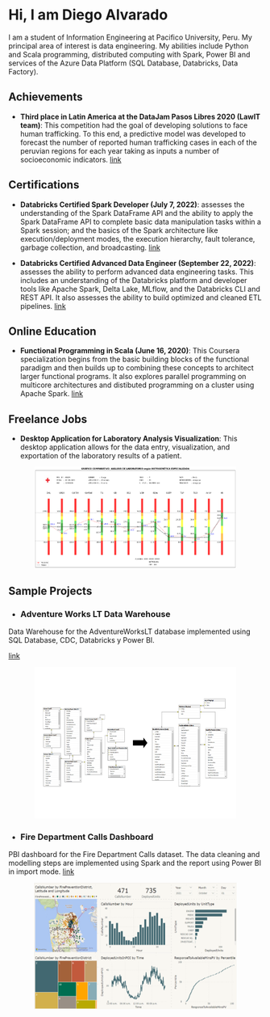 
# Hi, I am Diego Alvarado

I am a student of Information Engineering at Pacifico University, Peru.
My principal area of interest is data engineering. 
My abilities include Python and Scala programming, distributed computing with Spark, 
Power BI and services of the Azure Data Platform (SQL Database, Databricks, Data Factory).


## Achievements

- **Third place in Latin America at the DataJam Pasos Libres 2020 (LawIT team)**: 
This competition had the goal of developing solutions to face human trafficking. 
To this end, a predictive model was developed to forecast the number of reported 
human trafficking cases in each of the peruvian regions for each year taking as 
inputs a number of socioeconomic indicators.
[link](https://fundacionpasoslibres.org/primera-datajam-mundial-contra-la-trata-de-personas/)

## Certifications

- **Databricks Certified Spark Developer (July 7, 2022)**: assesses the understanding of the Spark 
DataFrame API and the ability to apply the Spark DataFrame API to complete basic 
data manipulation tasks within a Spark session; and the basics of the Spark 
architecture like execution/deployment modes, the execution hierarchy, 
fault tolerance, garbage collection, and broadcasting.
[link](https://credentials.databricks.com/e5a9ae79-1f02-4df5-b7ac-ec8287d8ca87)


- **Databricks Certified Advanced Data Engineer (September 22, 2022)**: assesses the ability 
to perform advanced data engineering tasks. This includes an 
understanding of the Databricks platform and developer tools like Apache Spark, 
Delta Lake, MLflow, and the Databricks CLI and REST API. It also assesses the 
ability to build optimized and cleaned ETL pipelines. 
[link](https://credentials.databricks.com/d3a7698e-0371-4743-ac1a-b66099ef0f0f)

## Online Education

- **Functional Programming in Scala (June 16, 2020)**: This Coursera specialization begins from the basic building blocks of the functional paradigm and then builds up to combining these concepts to architect larger functional programs. It also explores parallel programming on multicore architectures and distibuted programming on a cluster using Apache Spark. [link](https://www.coursera.org/account/accomplishments/specialization/certificate/DZJPBXRTZS6L)

## Freelance Jobs

- **Desktop Application for Laboratory Analysis Visualization**: This desktop application allows for the data entry, visualization, and exportation of the laboratory results of a patient.

<p align="center">
<img src="images/lab_results.png" width="400" height="200"/>
</p>    


## Sample Projects

- ### Adventure Works LT Data Warehouse

Data Warehouse for the AdventureWorksLT database implemented using SQL Database, CDC, Databricks y Power BI.

[link](https://github.com/DiegoAlvaradoRivera/AdventureWorksLTDW)

<p align="center">
<img src="images/AdvWorksLTDW.png" width="400" height="300"/>
</p>

- ### Fire Department Calls Dashboard

PBI dashboard for the Fire Department Calls dataset. The data cleaning and 
modelling steps are implemented using Spark and the report using Power BI in 
import mode. 
[link](https://github.com/DiegoAlvaradoRivera/FireDepartmentCallsPBIDashboard)

<p align="center">
<img src="images/FDC_image.png" width="402" height="250"/>
</p>